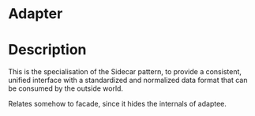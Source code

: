 # Adapter

# Description

This is the specialisation of the Sidecar pattern, to provide a consistent, unified interface 
with a standardized and normalized data format that can be consumed by the outside world.

Relates somehow to facade, since it hides the internals of adaptee. 

